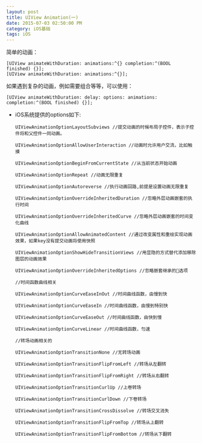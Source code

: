 ```yaml
---
layout: post
title: UIView Animation(一)
date: 2015-07-03 02:50:00 PM
category: iOS基础
tags: iOS
---
```

简单的动画：

	[UIView animateWithDuration: animations:^{} completion:^(BOOL finished) {}];
	[UIView animateWithDuration: animations:^{}];

如果遇到复杂的动画，例如需要组合等等，可以使用：

	[UIView animateWithDuration: delay: options: animations: completion:^(BOOL finished) {}];


*	iOS系统提供的options如下:

		UIViewAnimationOptionLayoutSubviews //提交动画的时候布局子控件，表示子控件将和父控件一同动画。

		UIViewAnimationOptionAllowUserInteraction //动画时允许用户交流，比如触摸

		UIViewAnimationOptionBeginFromCurrentState //从当前状态开始动画

		UIViewAnimationOptionRepeat //动画无限重复

		UIViewAnimationOptionAutoreverse //执行动画回路,前提是设置动画无限重复

		UIViewAnimationOptionOverrideInheritedDuration //忽略外层动画嵌套的执行时间

		UIViewAnimationOptionOverrideInheritedCurve //忽略外层动画嵌套的时间变化曲线

		UIViewAnimationOptionAllowAnimatedContent //通过改变属性和重绘实现动画效果，如果key没有提交动画将使用快照

		UIViewAnimationOptionShowHideTransitionViews //用显隐的方式替代添加移除图层的动画效果

		UIViewAnimationOptionOverrideInheritedOptions //忽略嵌套继承的选项

		//时间函数曲线相关

		UIViewAnimationOptionCurveEaseInOut //时间曲线函数，由慢到快

		UIViewAnimationOptionCurveEaseIn //时间曲线函数，由慢到特别快

		UIViewAnimationOptionCurveEaseOut //时间曲线函数，由快到慢

		UIViewAnimationOptionCurveLinear //时间曲线函数，匀速

		//转场动画相关的

		UIViewAnimationOptionTransitionNone //无转场动画

		UIViewAnimationOptionTransitionFlipFromLeft //转场从左翻转

		UIViewAnimationOptionTransitionFlipFromRight //转场从右翻转

		UIViewAnimationOptionTransitionCurlUp //上卷转场

		UIViewAnimationOptionTransitionCurlDown //下卷转场

		UIViewAnimationOptionTransitionCrossDissolve //转场交叉消失

		UIViewAnimationOptionTransitionFlipFromTop //转场从上翻转

		UIViewAnimationOptionTransitionFlipFromBottom //转场从下翻转
